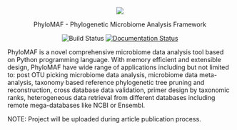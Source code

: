 <p align="center">
    <img src="https://github.com/mmtechslv/PhyloMAF/blob/c1132dae7a778811a6abd9bafd329b6067916396/logo.png">
</p>
<p align="center">
    PhyloMAF - Phylogenetic Microbiome Analysis Framework
</p>
<p align="center">
    <img src="https://travis-ci.com/mmtechslv/PhyloMAF.svg?token=sBXDx4EANVBbNzh5fzox&branch=master" alt="Build Status">
    <a href='https://phylomaf.readthedocs.io/en/latest/?badge=latest'>
        <img src='https://readthedocs.org/projects/phylomaf/badge/?version=latest' alt='Documentation Status' />
    </a>
</p>
<p>
    PhyloMAF is a novel comprehensive microbiome data analysis tool based on Python programming language. With memory efficient and extensible design, PhyloMAF have wide range of applications including but not limited to: post OTU picking microbiome data analysis, microbiome data meta-analysis, taxonomy based reference phylogenetic tree pruning and reconstruction, cross database data validation, primer design by taxonomic ranks, heterogeneous data retrieval from different databases including remote mega-databases like NCBI or Ensembl.
</p>

NOTE: Project will be uploaded during article publication process.

